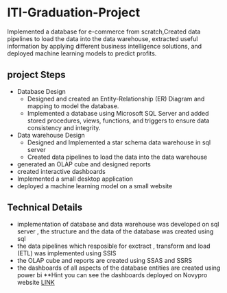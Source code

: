 # ITI-Graduation-Project
Implemented a database for e-commerce from scratch,Created data pipelines to load the data
into the data warehouse, extracted useful information by applying different business intelligence solutions, and deployed machine learning models to predict profits.
## project Steps
- Database Design
  - Designed and created an Entity-Relationship (ER) Diagram and mapping to model the database. 
  - Implemented a database using Microsoft SQL Server and added stored procedures, views, functions, and triggers to ensure data consistency and integrity.
- Data warehouse Design
  - Designed and Implemented a star schema data warehouse in sql server
  - Created data pipelines to load the data into the data warehouse 
- generated an OLAP cube and designed reports
- created interactive dashboards
- Implemented a small desktop application
- deployed a machine learning model on a small website 
## Technical Details
- implementation of database and data warehouse was developed on sql server , the structure and the data of the database was created using sql 
- the data pipelines which resposible for exctract , transform and load (ETL) was implemented using SSIS 
- the OLAP cube and reports are created using SSAS and SSRS 
- the dashboards of all aspects of the database entities are created using power bi 
**Hint you can see the dashboards deployed on Novypro website [LINK](https://www.novypro.com/project/power-bi-73)

